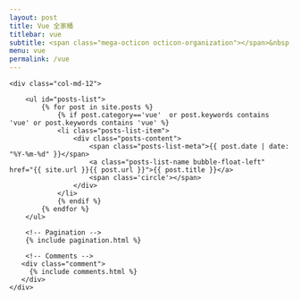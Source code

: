 ```yaml
---
layout: post
title: Vue 全家桶
titlebar: vue
subtitle: <span class="mega-octicon octicon-organization"></span>&nbsp;&nbsp; Resource vue
menu: vue
permalink: /vue
---
```


<div class="row">

    <div class="col-md-12">

        <ul id="posts-list">
            {% for post in site.posts %}
                {% if post.category=='vue'  or post.keywords contains 'vue' or post.keywords contains 'vue' %}
                <li class="posts-list-item">
                    <div class="posts-content">
                        <span class="posts-list-meta">{{ post.date | date: "%Y-%m-%d" }}</span>
                        <a class="posts-list-name bubble-float-left" href="{{ site.url }}{{ post.url }}">{{ post.title }}</a>
                        <span class='circle'></span>
                    </div>
                </li>
                {% endif %}
            {% endfor %}
        </ul> 

        <!-- Pagination -->
        {% include pagination.html %}

        <!-- Comments -->
       <div class="comment">
         {% include comments.html %}
       </div>
    </div>

</div>
<script>
    $(document).ready(function(){

        // Enable bootstrap tooltip
        $("body").tooltip({ selector: '[data-toggle=tooltip]' });

    });
</script>
